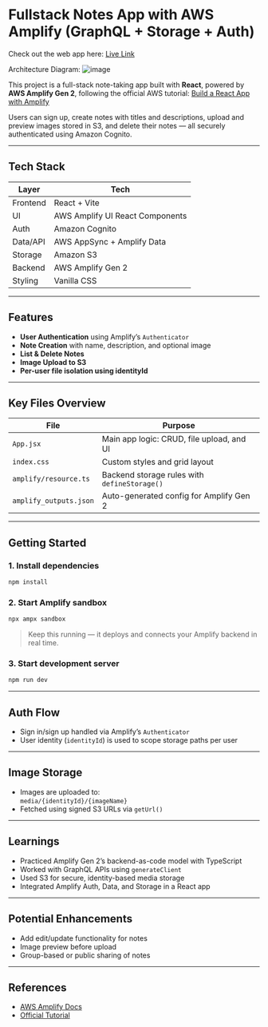 # Fullstack Notes App with AWS Amplify (GraphQL + Storage + Auth) 

Check out the web app here: [Live Link](https://main.dkfsfcuhup3em.amplifyapp.com/)

Architecture Diagram:
![image](https://github.com/user-attachments/assets/4f65211a-2749-4127-8372-75d33fec0f46)


This project is a full-stack note-taking app built with **React**, powered by **AWS Amplify Gen 2**, following the official AWS tutorial: [Build a React App with Amplify](https://aws.amazon.com/getting-started/hands-on/build-react-app-amplify-graphql/)

Users can sign up, create notes with titles and descriptions, upload and preview images stored in S3, and delete their notes — all securely authenticated using Amazon Cognito.

---

## Tech Stack

| Layer       | Tech                             |
|-------------|----------------------------------|
| Frontend    | React + Vite                     |
| UI          | AWS Amplify UI React Components |
| Auth        | Amazon Cognito                   |
| Data/API    | AWS AppSync + Amplify Data       |
| Storage     | Amazon S3                        |
| Backend     | AWS Amplify Gen 2                |
| Styling     | Vanilla CSS                      |

---

## Features

- **User Authentication** using Amplify’s `Authenticator`
- **Note Creation** with name, description, and optional image
- **List & Delete Notes**
- **Image Upload to S3**
- **Per-user file isolation using identityId**

---

## Key Files Overview

| File                | Purpose |
|---------------------|---------|
| `App.jsx`           | Main app logic: CRUD, file upload, and UI |
| `index.css`         | Custom styles and grid layout |
| `amplify/resource.ts` | Backend storage rules with `defineStorage()` |
| `amplify_outputs.json` | Auto-generated config for Amplify Gen 2 |

---

## Getting Started

### 1. Install dependencies

```bash
npm install
```

### 2. Start Amplify sandbox

```bash
npx ampx sandbox
```

> Keep this running — it deploys and connects your Amplify backend in real time.

### 3. Start development server

```bash
npm run dev
```

---

## Auth Flow

- Sign in/sign up handled via Amplify’s `Authenticator`
- User identity (`identityId`) is used to scope storage paths per user

---

## Image Storage

- Images are uploaded to:  
  `media/{identityId}/{imageName}`
- Fetched using signed S3 URLs via `getUrl()`

---

## Learnings

- Practiced Amplify Gen 2’s backend-as-code model with TypeScript
- Worked with GraphQL APIs using `generateClient`
- Used S3 for secure, identity-based media storage
- Integrated Amplify Auth, Data, and Storage in a React app

---

## Potential Enhancements

- Add edit/update functionality for notes
- Image preview before upload
- Group-based or public sharing of notes

---

## References

- [AWS Amplify Docs](https://docs.amplify.aws/)
- [Official Tutorial](https://aws.amazon.com/getting-started/hands-on/build-react-app-amplify-graphql/)
